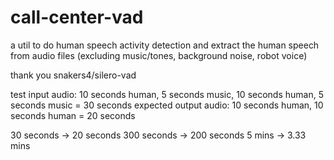 # call-center-vad
a util to do human speech activity detection and extract the human speech from audio files (excluding music/tones, background noise, robot voice)


thank you snakers4/silero-vad


test input audio: 10 seconds human, 5 seconds music, 10 seconds human, 5 seconds music = 30 seconds
expected output audio: 10 seconds human, 10 seconds human = 20 seconds

30 seconds -> 20 seconds
300 seconds -> 200 seconds
5 mins -> 3.33 mins
